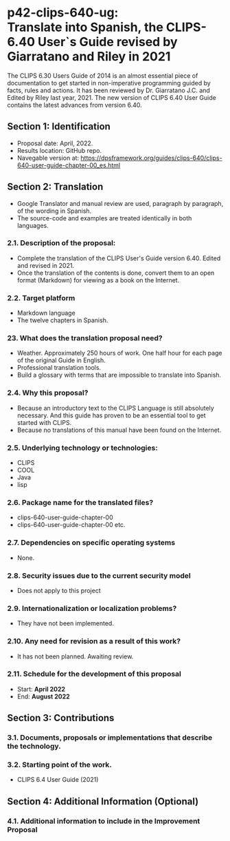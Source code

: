 # p42-clips-640-ug: <br> Translate into Spanish, the CLIPS-6.40 User`s Guide revised by Giarratano and Riley in 2021

The CLIPS 6.30 Users Guide of 2014 is an almost essential piece of documentation to get started in non-imperative programming guided by facts, rules and actions. It has been reviewed by Dr. Giarratano J.C. and Edited by Riley last year, 2021. The new version of CLIPS 6.40 User Guide contains the latest advances from version 6.40.

 
##   Section 1: Identification
-  Proposal date: April, 2022.
-  Results location: GitHub repo.
-  Navegable version at: https://dpsframework.org/guides/clips-640/clips-640-user-guide-chapter-00_es.html

##   Section 2: Translation
-  Google Translator and manual review are used, paragraph by paragraph, of the wording in Spanish.
-  The source-code and examples are treated identically in both languages.

###  2.1. Description of the proposal:

-  Complete the translation of the CLIPS User's Guide version 6.40. Edited and revised in 2021.
-  Once the translation of the contents is done, convert them to an open format (Markdown) for viewing as a book on the Internet.

###  2.2. Target platform
-  Markdown language
-  The twelve chapters in Spanish.


###  23. What does the translation proposal need?
-  Weather. Approximately 250 hours of work. One half hour for each page of the original Guide in English.
-  Professional translation tools.
-  Build a glossary with terms that are impossible to translate into Spanish.


###  2.4. Why this proposal?
-  Because an introductory text to the CLIPS Language is still absolutely necessary. And this guide has proven to be an essential tool to get started with CLIPS.
-  Because no translations of this manual have been found on the Internet.


###  2.5. Underlying technology or technologies:
-  CLIPS
-  COOL
-  Java
-  lisp




###  2.6. Package name for the translated files?
-    clips-640-user-guide-chapter-00
-    clips-640-user-guide-chapter-00
etc.












###  2.7. Dependencies on specific operating systems
-  None.












###  2.8. Security issues due to the current security model
-  Does not apply to this project














###  2.9. Internationalization or localization problems?
-  They have not been implemented.















###  2.10. Any need for revision as a result of this work?
-  It has not been planned. Awaiting review.
















###  2.11. Schedule for the development of this proposal
-   Start: **April 2022**
-   End: **August 2022**
















##   Section 3: Contributions




###  3.1. Documents, proposals or implementations that describe the technology.















###  3.2. Starting point of the work.
-   CLIPS 6.4 User Guide (2021)



















##   Section 4: Additional Information (Optional)












###  4.1. Additional information to include in the Improvement Proposal
  
  








